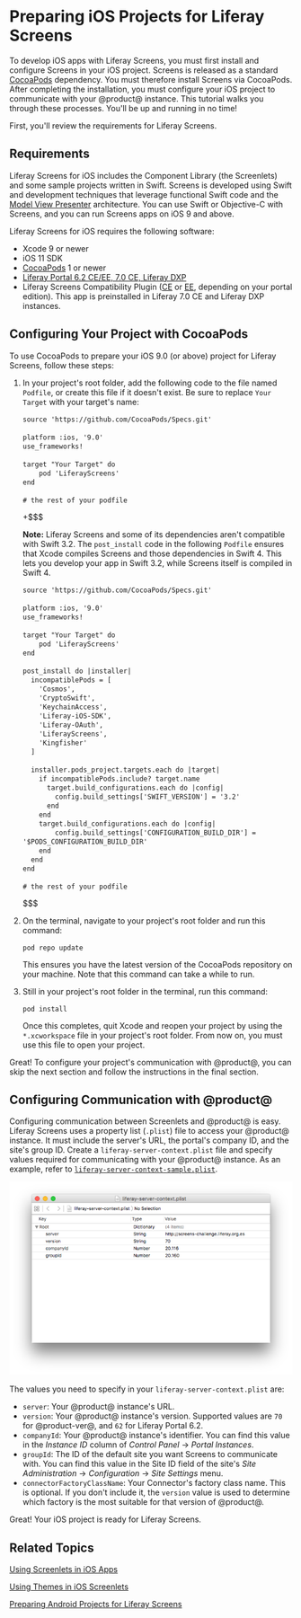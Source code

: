 # Preparing iOS Projects for Liferay Screens [](id=preparing-ios-projects-for-liferay-screens)

To develop iOS apps with Liferay Screens, you must first install and configure 
Screens in your iOS project. Screens is released as a standard 
[CocoaPods](https://cocoapods.org) 
dependency. You must therefore install Screens via CocoaPods. After completing 
the installation, you must configure your iOS project to communicate with your 
@product@ instance. This tutorial walks you through these processes. You'll be 
up and running in no time! 

First, you'll review the requirements for Liferay Screens. 

## Requirements [](id=requirements)

Liferay Screens for iOS includes the Component Library (the Screenlets) and 
some sample projects written in Swift. Screens is developed using Swift and 
development techniques that leverage functional Swift code and the 
[Model View Presenter](http://en.wikipedia.org/wiki/Model%E2%80%93view%E2%80%93presenter) 
architecture. You can use Swift or Objective-C with Screens, and you can run 
Screens apps on iOS 9 and above. 

Liferay Screens for iOS requires the following software: 

- Xcode 9 or newer
- iOS 11 SDK
- [CocoaPods](http://cocoapods.org) 1 or newer
- [Liferay Portal 6.2 CE/EE, 7.0 CE, Liferay DXP](http://www.liferay.com/downloads/liferay-portal/available-releases)
- Liferay Screens Compatibility Plugin 
  ([CE](http://www.liferay.com/marketplace/-/mp/application/54365664) or 
  [EE](http://www.liferay.com/marketplace/-/mp/application/54369726), 
  depending on your portal edition). This app is preinstalled in Liferay 7.0 CE 
  and Liferay DXP instances. 

## Configuring Your Project with CocoaPods [](id=configuring-your-project-with-cocoapods)

To use CocoaPods to prepare your iOS 9.0 (or above) project for Liferay Screens, 
follow these steps:

1.  In your project's root folder, add the following code to the file named 
    `Podfile`, or create this file if it doesn't exist. Be sure to replace 
    `Your Target` with your target's name: 

        source 'https://github.com/CocoaPods/Specs.git'

        platform :ios, '9.0'
        use_frameworks!

        target "Your Target" do
            pod 'LiferayScreens'
        end

        # the rest of your podfile

    +$$$

    **Note:** Liferay Screens and some of its dependencies aren't compatible 
    with Swift 3.2. The `post_install` code in the following `Podfile` ensures that Xcode 
    compiles Screens and those dependencies in Swift 4. This lets you develop 
    your app in Swift 3.2, while Screens itself is compiled in Swift 4.
    	  
    	source 'https://github.com/CocoaPods/Specs.git'

        platform :ios, '9.0'
        use_frameworks!

        target "Your Target" do
            pod 'LiferayScreens'
        end

        post_install do |installer|
          incompatiblePods = [
            'Cosmos',
            'CryptoSwift',
            'KeychainAccess',
            'Liferay-iOS-SDK',
            'Liferay-OAuth',
            'LiferayScreens',
            'Kingfisher'
          ]

          installer.pods_project.targets.each do |target|
            if incompatiblePods.include? target.name
              target.build_configurations.each do |config|
                config.build_settings['SWIFT_VERSION'] = '3.2'
              end
            end
            target.build_configurations.each do |config|
                config.build_settings['CONFIGURATION_BUILD_DIR'] = '$PODS_CONFIGURATION_BUILD_DIR'
            end
          end
        end

        # the rest of your podfile 

    $$$

2.  On the terminal, navigate to your project's root folder and run this 
    command: 

        pod repo update

    This ensures you have the latest version of the CocoaPods repository on your 
    machine. Note that this command can take a while to run. 

3.  Still in your project's root folder in the terminal, run this command: 

        pod install

    Once this completes, quit Xcode and reopen your project by using the 
    `*.xcworkspace` file in your project's root folder. From now on, you must 
    use this file to open your project. 

Great! To configure your project's communication with @product@, you can skip 
the next section and follow the instructions in the final section. 

## Configuring Communication with @product@ [](id=configuring-communication-with-liferay)

Configuring communication between Screenlets and @product@ is easy. Liferay
Screens uses a property list (`.plist`) file to access your @product@ instance.
It must include the server's URL, the portal's company ID, and the site's group
ID. Create a `liferay-server-context.plist` file and specify values required for 
communicating with your @product@ instance. As an example, refer to
[`liferay-server-context-sample.plist`](https://github.com/liferay/liferay-screens/blob/master/ios/Framework/Core/Resources/liferay-server-context-sample.plist). 

![Figure 1: Here's a property list file, called `liferay-context.plist`.](../../../images/screens-ios-liferay-context.png)

The values you need to specify in your `liferay-server-context.plist` are:

- `server`: Your @product@ instance's URL.
- `version`: Your @product@ instance's version. Supported values are `70` for
  @product-ver@, and `62` for Liferay Portal 6.2.
- `companyId`: Your @product@ instance's identifier. You can find this value in
  the *Instance ID* column of *Control Panel* &rarr; *Portal Instances*.
- `groupId`: The ID of the default site you want Screens to
  communicate with. You can find this value in the Site ID field of the site's
  *Site Administration* &rarr; *Configuration* &rarr; *Site Settings* menu.
- `connectorFactoryClassName`: Your Connector's factory class name.
  This is optional. If you don't include it, the `version` value is used to
  determine which factory is the most suitable for that version of @product@. 

Great! Your iOS project is ready for Liferay Screens.

## Related Topics [](id=related-topics)

[Using Screenlets in iOS Apps](/develop/tutorials/-/knowledge_base/7-0/using-screenlets-in-ios-apps)

[Using Themes in iOS Screenlets](/develop/tutorials/-/knowledge_base/7-0/using-themes-in-ios-screenlets)

[Preparing Android Projects for Liferay Screens](/develop/tutorials/-/knowledge_base/7-0/preparing-android-projects-for-liferay-screens)
